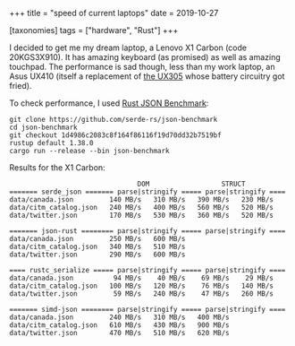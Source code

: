 +++
title = "speed of current laptops"
date = 2019-10-27

[taxonomies]
tags = ["hardware", "Rust"]
+++

I decided to get me my dream laptop, a Lenovo X1 Carbon (code 20KGS3X910).
It has amazing keyboard (as promised) as well as amazing touchpad.
The performance is sad though, less than my work laptop,
an Asus UX410 (itself a replacement of [the UX305] whose battery circuitry got fried).

To check performance, I used [Rust JSON Benchmark]:

```
git clone https://github.com/serde-rs/json-benchmark
cd json-benchmark
git checkout 1d4986c2083c8f164f86116f19d70dd32b7519bf
rustup default 1.38.0
cargo run --release --bin json-benchmark
```

Results for the X1 Carbon:

```
                                DOM                  STRUCT
======= serde_json ======= parse|stringify ===== parse|stringify ====
data/canada.json         140 MB/s   310 MB/s   390 MB/s   230 MB/s
data/citm_catalog.json   240 MB/s   400 MB/s   560 MB/s   520 MB/s
data/twitter.json        170 MB/s   530 MB/s   360 MB/s   520 MB/s

======= json-rust ======== parse|stringify ===== parse|stringify ====
data/canada.json         250 MB/s   600 MB/s
data/citm_catalog.json   340 MB/s   510 MB/s
data/twitter.json        290 MB/s   600 MB/s

==== rustc_serialize ===== parse|stringify ===== parse|stringify ====
data/canada.json          94 MB/s    40 MB/s    69 MB/s    29 MB/s
data/citm_catalog.json   100 MB/s   120 MB/s    76 MB/s   140 MB/s
data/twitter.json         59 MB/s   240 MB/s    47 MB/s   260 MB/s

======= simd-json ======== parse|stringify ===== parse|stringify ====
data/canada.json         240 MB/s   310 MB/s   400 MB/s
data/citm_catalog.json   610 MB/s   430 MB/s   900 MB/s
data/twitter.json        470 MB/s   510 MB/s   620 MB/s
```

[Rust JSON Benchmark]: https://github.com/serde-rs/json-benchmark
[the UX305]: http://tshepang.net/asus-zenbook-ux305fa